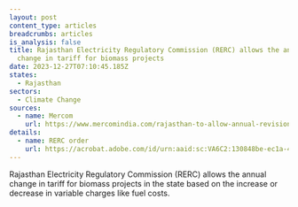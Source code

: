 ```yaml
---
layout: post
content_type: articles
breadcrumbs: articles
is_analysis: false
title: Rajasthan Electricity Regulatory Commission (RERC) allows the annual
  change in tariff for biomass projects
date: 2023-12-27T07:10:45.185Z
states:
  - Rajasthan
sectors:
  - Climate Change
sources:
  - name: Mercom
    url: https://www.mercomindia.com/rajasthan-to-allow-annual-revision-in-biomass-tariffs
details:
  - name: RERC order
    url: https://acrobat.adobe.com/id/urn:aaid:sc:VA6C2:130848be-ec1a-427d-949c-21a9bb9e46fd
---
```

Rajasthan Electricity Regulatory Commission (RERC) allows the annual change in tariff for biomass projects in the state based on the increase or decrease in variable charges like fuel costs.